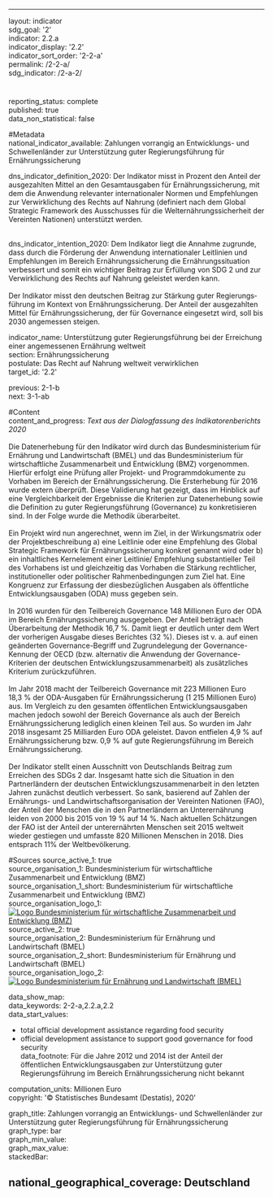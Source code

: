 ---
                   
layout: indicator                   
sdg_goal: '2'                   
indicator: 2.2.a                   
indicator_display: '2.2'                   
indicator_sort_order: '2-2-a'                   
permalink: /2-2-a/                   
sdg_indicator: /2-a-2/                   

#                   
reporting_status: complete                   
published: true                   
data_non_statistical: false                   


#Metadata                   
national_indicator_available: Zahlungen vorrangig an Entwicklungs- und Schwellenländer zur Unterstützung guter Regierungsführung für Ernährungssicherung                   

dns_indicator_definition_2020: Der Indikator misst in Prozent den Anteil der ausgezahlten Mittel an den Gesamtausgaben für Ernährungssicherung, mit dem die Anwendung relevanter internationaler Normen und Empfehlungen zur Verwirklichung des Rechts auf Nahrung (definiert nach dem Global Strategic Framework des Ausschusses für die Welternährungssicherheit der Vereinten Nationen) unterstützt werden.<br><br>                   

dns_indicator_intention_2020: Dem Indikator liegt die Annahme zugrunde, dass durch die Förderung der Anwendung internationaler Leitlinien und Empfehlungen im Bereich Ernährungssicherung die Ernährungssituation verbessert und somit ein wichtiger Beitrag zur Erfüllung von SDG 2 und zur Verwirklichung des Rechts auf Nahrung geleistet werden kann. <br><br>Der Indikator misst den deutschen Beitrag zur Stärkung guter Regierungs&shy;führung im Kontext von Ernährungssicherung. Der Anteil der ausgezahlten Mittel für Ernährungssicherung, der für Governance eingesetzt wird, soll bis 2030 angemessen steigen.
                   

indicator_name: Unterstützung guter Regierungs&shy;führung bei der Erreichung einer angemessenen Ernährung weltweit                   
section: Ernährungssicherung                   
postulate: Das Recht auf Nahrung weltweit verwirklichen                   
target_id: '2.2'                   

previous: 2-1-b                   
next: 3-1-ab                   

#Content                    
content_and_progress: <i> Text aus der Dialogfassung des Indikatorenberichts 2020</i><br><br>Die Datenerhebung für den Indikator wird durch das Bundesministerium für Ernährung und Landwirtschaft (BMEL) und das Bundesministerium für wirtschaftliche Zusammenarbeit und Entwicklung (BMZ) vorgenommen. Hierfür erfolgt eine Prüfung aller Projekt- und Programmdokumente zu Vorhaben im Bereich der Ernährungssicherung. Die Ersterhebung für 2016 wurde extern überprüft. Diese Validierung hat gezeigt, dass im Hinblick auf eine Vergleichbarkeit der Ergebnisse die Kriterien zur Datenerhebung sowie die Definition zu guter Regierungsführung (Governance) zu konkretisieren sind. In der Folge wurde die Methodik überarbeitet. <br><br>Ein Projekt wird nun angerechnet, wenn im Ziel, in der Wirkungsmatrix oder der Projektbeschreibung a) eine Leitlinie oder eine Empfehlung des Global Strategic Framework für Ernährungssicherung konkret genannt wird oder b) ein inhaltliches Kernelement einer Leitlinie/ Empfehlung substantieller Teil des Vorhabens ist und gleichzeitig das Vorhaben die Stärkung rechtlicher, institutioneller oder politischer Rahmenbedingungen zum Ziel hat. Eine Kongruenz zur Erfassung der diesbezüglichen Ausgaben als öffentliche Entwicklungsausgaben (ODA) muss gegeben sein. <br><br>In 2016 wurden für den Teilbereich Governance 148 Millionen Euro der ODA im Bereich Ernährungssicherung ausgegeben. Der Anteil beträgt nach Überarbeitung der Methodik 16,7&nbsp;%. Damit liegt er deutlich unter dem Wert der vorherigen Ausgabe dieses Berichtes (32&nbsp;%). Dieses ist v. a. auf einen geänderten Governance-Begriff und Zugrundelegung der Governance-Kennung der OECD (bzw. alternativ die Anwendung der Governance-Kriterien der deutschen Entwicklungszusammenarbeit) als zusätzliches Kriterium zurückzuführen.<br><br>Im Jahr 2018 macht der Teilbereich Governance mit 223 Millionen Euro 18,3&nbsp;% der ODA-Ausgaben für Ernährungssicherung (1&nbsp;215 Millionen Euro) aus. Im Vergleich zu den gesamten öffentlichen Entwicklungsausgaben machen jedoch sowohl der Bereich Governance als auch der Bereich Ernährungssicherung lediglich einen kleinen Teil aus. So wurden im Jahr 2018 insgesamt 25 Milliarden Euro ODA geleistet. Davon entfielen 4,9&nbsp;% auf Ernährungssicherung bzw. 0,9&nbsp;% auf gute Regierungsführung im Bereich Ernährungssicherung.<br><br>Der Indikator stellt einen Ausschnitt von Deutschlands Beitrag zum Erreichen des SDGs 2 dar. Insgesamt hatte sich die Situation in den Partnerländern der deutschen Entwicklungszusammenarbeit in den letzten Jahren zunächst deutlich verbessert. So sank, basierend auf Zahlen der Ernährungs- und Landwirtschaftsorganisation der Vereinten Nationen (FAO), der Anteil der Menschen die in den Partnerländern an Unterernährung leiden von 2000 bis 2015 von 19&nbsp;% auf 14&nbsp;%. Nach aktuellen Schätzungen der FAO ist der Anteil der unterernährten Menschen seit 2015 weltweit wieder gestiegen und umfasste 820 Millionen Menschen in 2018. Dies entsprach 11% der Weltbevölkerung.
                   

#Sources
source_active_1: true                           
source_organisation_1: Bundesministerium für wirtschaftliche Zusammenarbeit und Entwicklung (BMZ)                           
source_organisation_1_short: Bundesministerium für wirtschaftliche Zusammenarbeit und Entwicklung (BMZ)                           
source_organisation_logo_1: <a href="https://www.bmz.de/de/index.html"><img src="https://g205sdgs.github.io/sdg-indicators/public/logos/bmz.png" alt="Logo Bundesministerium für wirtschaftliche Zusammenarbeit und Entwicklung (BMZ)" title="Klicken Sie hier um zu der Homepage der Organisation zu gelangen" /></a>
source_active_2: true                           
source_organisation_2: Bundesministerium für Ernährung und Landwirtschaft (BMEL)                           
source_organisation_2_short: Bundesministerium für Ernährung und Landwirtschaft (BMEL)                           
source_organisation_logo_2: <a href="https://www.bmel.de/DE/Startseite/startseite_node.html"><img src="https://g205sdgs.github.io/sdg-indicators/public/logos/bmel.png" alt="Logo Bundesministerium für Ernährung und Landwirtschaft (BMEL)" title="Klicken Sie hier um zu der Homepage der Organisation zu gelangen" /></a>

data_show_map:                    
data_keywords: 2-2-a,2.2.a,2.2                   
data_start_values: 
 - total official development assistance regarding food security
 - official development assistance to support good governance for food security                   
data_footnote: Für die Jahre 2012 und 2014 ist der Anteil der öffentlichen Entwicklungsausgaben zur Unterstützung guter Regierungsführung im Bereich Ernährungssicherung nicht bekannt                   

computation_units: Millionen Euro                   
copyright: '&copy; Statistisches Bundesamt (Destatis), 2020'                   

graph_title: Zahlungen vorrangig an Entwicklungs- und Schwellenländer zur Unterstützung guter Regierungs&shy;führung für Ernährungssicherung                   
graph_type: bar                   
graph_min_value:                    
graph_max_value:                    
stackedBar:                    

national_geographical_coverage: Deutschland                   
---